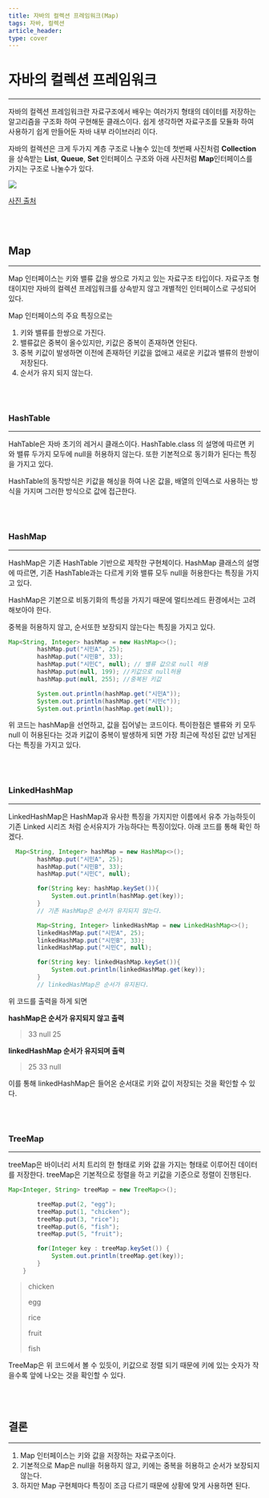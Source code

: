 ```yaml
---
title: 자바의 컬렉션 프레임워크(Map)
tags: 자바, 컬렉션
article_header:
type: cover
---
```

# 자바의 컬렉션 프레임워크

---

자바의 컬렉션 프레임워크란 자료구조에서 배우는 여러가지 형태의 데이터를 저장하는 알고리즘을 구조화 하여 구현해둔 클래스이다. 쉽게 생각하면
자료구조를 모듈화 하여 사용하기 쉽게 만들어둔 자바 내부 라이브러리 이다.

자바의 컬렉션은 크게 두가지 계층 구조로 나눌수 있는데 첫번째 사진처럼 **Collection** 을 상속받는 **List**, **Queue**,
**Set** 인터페이스 구조와 아래 사진처럼 **Map**인터페이스를 가지는 구조로 나눌수가 있다.

<img src="https://media.geeksforgeeks.org/wp-content/cdn-uploads/20200811210611/Collection-Framework-2.png">

[사진 출처](https://www.geeksforgeeks.org/how-to-learn-java-collections-a-complete-guide/)

<br><br>

## Map

---

Map 인터페이스는 키와 밸류 값을 쌍으로 가지고 있는 자료구조 타입이다. 자료구조 형태이지만 자바의 컬렉션 프레임워크를 상속받지 않고
개별적인 인터페이스로 구성되어있다.

Map 인터페이스의 주요 특징으로는
1. 키와 밸류를 한쌍으로 가진다.
2. 밸류값은 중복이 올수있지만, 키값은 중복이 존재하면 안된다.
3. 중복 키값이 발생하면 이전에 존재하던 키값을 없애고 새로운 키값과 밸류의 한쌍이 저장된다.
4. 순서가 유지 되지 않는다.


<br><br>

### HashTable

---

HahTable은 자바 초기의 레거시 클래스이다. HashTable.class 의 설명에 따르면 키와 밸류 두가지 모두에 null을 허용하지 않는다.
또한 기본적으로 동기화가 된다는 특징을 가지고 있다.

HashTable의 동작방식은 키값을 해싱을 하여 나온 값을, 배열의 인덱스로 사용하는 방식을 가지며 그러한 방식으로 값에 접근한다.

<br><br>

### HashMap

---

HashMap은 기존 HashTable 기반으로 제작한 구현체이다. HashMap 클래스의 설명에 따르면, 기존 HashTable과는 다르게
키와 밸류 모두 null을 허용한다는 특징을 가지고 있다.

HashMap은 기본으로 비동기화의 특성을 가지기 때문에 멀티쓰레드 환경에서는 고려해보아야 한다.

중복을 허용하지 않고, 순서또한 보장되지 않는다는 특징을 가지고 있다.


````java
Map<String, Integer> hashMap = new HashMap<>();
        hashMap.put("시민A", 25);
        hashMap.put("시민B", 33);
        hashMap.put("시민C", null); // 밸류 값으로 null 허용
        hashMap.put(null, 199); //키값으로 null허용
        hashMap.put(null, 255); //중복된 키값

        System.out.println(hashMap.get("시민A"));
        System.out.println(hashMap.get("시민c"));
        System.out.println(hashMap.get(null));
````

위 코드는 hashMap을 선언하고, 값을 집어넣는 코드이다. 특이한점은 밸류와 키 모두 null 이 허용된다는 것과
키값이 중복이 발생하게 되면 가장 최근에 작성된 값만 남게된다는 특징을 가지고 있다.

<br><br>

### LinkedHashMap

---

LinkedHashMap은 HashMap과 유사한 특징을 가지지만 이름에서 유추 가능하듯이 기존 Linked 시리즈 처럼 순서유지가 가능하다는 특징이있다.
아래 코드를 통해 확인 하겠다.

````java
  Map<String, Integer> hashMap = new HashMap<>();
        hashMap.put("시민A", 25);
        hashMap.put("시민B", 33);
        hashMap.put("시민C", null);

        for(String key: hashMap.keySet()){
            System.out.println(hashMap.get(key));
        }
        // 기존 HashMap은 순서가 유지되지 않는다.

        Map<String, Integer> linkedHashMap = new LinkedHashMap<>();
        linkedHashMap.put("시민A", 25);
        linkedHashMap.put("시민B", 33);
        linkedHashMap.put("시민C", null);

        for(String key: linkedHashMap.keySet()){
            System.out.println(linkedHashMap.get(key));
        }
        // linkedHashMap은 순서가 유지된다.
````

위 코드를 출력을 하게 되면

**hashMap은 순서가 유지되지 않고 출력**

>33
null
25

**linkedHashMap 순서가 유지되며 출력**

>25
33
null

이를 통해 linkedHashMap은 들어온 순서대로 키와 값이 저장되는 것을 확인할 수 있다.

<br><br>

### TreeMap

---

treeMap은 바이너리 서치 트리의 한 형태로 키와 값을 가지는 형태로 이루어진 데이터를 저장한다.
treeMap은 기본적으로 정렬을 하고 키값을 기준으로 정렬이 진행된다.

````java
Map<Integer, String> treeMap = new TreeMap<>();

        treeMap.put(2, "egg");
        treeMap.put(1, "chicken");
        treeMap.put(3, "rice");
        treeMap.put(6, "fish");
        treeMap.put(5, "fruit");

        for(Integer key : treeMap.keySet()) {
            System.out.println(treeMap.get(key));
        }
    }
````

>chicken
>
>egg
>
>rice
>
>fruit
>
>fish


TreeMap은 위 코드에서 볼 수 있듯이, 키값으로 정렬 되기 때문에 키에 있는 숫자가 작을수록 앞에 나오는 것을 확인할 수 있다.

<br><br>

## 결론

---

1. Map 인터페이스는 키와 값을 저장하는 자료구조이다.
2. 기본적으로 Map은 null을 허용하지 않고, 키에는 중복을 허용하고 순서가 보장되지 않는다.
3. 하지만 Map 구현체마다 특징이 조금 다르기 때문에 상황에 맞게 사용하면 된다.


